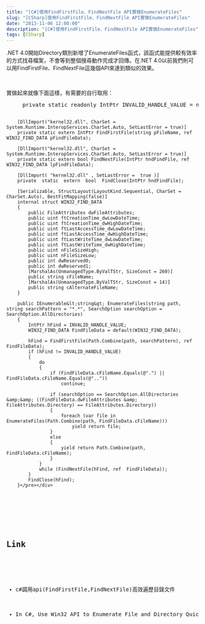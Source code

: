 ```yaml
---
title: "[C#]使用FindFirstFile、FindNextFile API實做EnumerateFiles"
slug: "[CSharp]使用FindFirstFile、FindNextFile API實做EnumerateFiles"
date: "2013-11-06 12:00:00"
description: "[C#]使用FindFirstFile、FindNextFile API實做EnumerateFiles"
tags: [CSharp]
---
```


<p>.NET 4.0開始Directory類別新增了EnumerateFiles函式，該函式能提供較有效率的方式找尋檔案，不會等到整個搜尋動作完成才回傳。在.NET 4.0以前我們則可以用FindFirstFile、FindNextFile這幾個API來達到類似的效果。</p>  <p> </p>  <p>實做起來就像下面這樣，有需要的自行取用：</p>  <div style="padding-bottom: 0px; margin: 0px; padding-left: 0px; padding-right: 0px; display: inline; float: none; padding-top: 0px" id="scid:812469c5-0cb0-4c63-8c15-c81123a09de7:cd2cbbeb-7d05-4934-9db3-914ccaefcdd8" class="wlWriterSmartContent"><pre name="code" class="c#">		private static readonly IntPtr INVALID_HANDLE_VALUE = new IntPtr(-1); 

		[DllImport("kernel32.dll", CharSet = System.Runtime.InteropServices.CharSet.Auto, SetLastError = true)]
		private static extern IntPtr FindFirstFile(string pFileName, ref  WIN32_FIND_DATA pFindFileData);

		[DllImport("kernel32.dll", CharSet = System.Runtime.InteropServices.CharSet.Auto, SetLastError = true)]
		private static extern bool FindNextFile(IntPtr hndFindFile, ref  WIN32_FIND_DATA lpFindFileData);  

		[DllImport( "kernel32.dll" , SetLastError =  true )]  
		private  static  extern  bool  FindClose(IntPtr hndFindFile);     

		[Serializable, StructLayout(LayoutKind.Sequential, CharSet = CharSet.Auto), BestFitMapping(false)]
		internal struct WIN32_FIND_DATA
		{
			public FileAttributes dwFileAttributes;
			public uint ftCreationTime_dwLowDateTime;
			public uint ftCreationTime_dwHighDateTime;
			public uint ftLastAccessTime_dwLowDateTime;
			public uint ftLastAccessTime_dwHighDateTime;
			public uint ftLastWriteTime_dwLowDateTime;
			public uint ftLastWriteTime_dwHighDateTime;
			public uint nFileSizeHigh;
			public uint nFileSizeLow;
			public int dwReserved0;
			public int dwReserved1;
			[MarshalAs(UnmanagedType.ByValTStr, SizeConst = 260)]
			public string cFileName;
			[MarshalAs(UnmanagedType.ByValTStr, SizeConst = 14)]
			public string cAlternateFileName;
		}

		public IEnumerable&lt;string&gt; EnumerateFiles(string path, string searchPattern = "*.*", SearchOption searchOption = SearchOption.AllDirectories)
		{
			IntPtr hFind = INVALID_HANDLE_VALUE;
			WIN32_FIND_DATA FindFileData = default(WIN32_FIND_DATA);

			hFind = FindFirstFile(Path.Combine(path, searchPattern), ref  FindFileData);
			if (hFind != INVALID_HANDLE_VALUE)
			{
				do
				{
					if (FindFileData.cFileName.Equals(@".") || FindFileData.cFileName.Equals(@".."))
						continue;

					if (searchOption == SearchOption.AllDirectories &amp;&amp; ((FindFileData.dwFileAttributes &amp; FileAttributes.Directory) == FileAttributes.Directory))
					{
						foreach (var file in EnumerateFiles(Path.Combine(path, FindFileData.cFileName)))
							yield return file;
					}
					else
					{
						yield return Path.Combine(path, FindFileData.cFileName);
					}
				}
				while (FindNextFile(hFind, ref  FindFileData));
			}
			FindClose(hFind);
		}</pre></div>

<p> </p>

<h2>Link</h2>

<ul>
  <li>c#調用api(FindFirstFile,FindNextFile)高效遍歷目錄文件 </li>

  <li>In C#, Use Win32 API to Enumerate File and Directory Quickly </li>
</ul>
